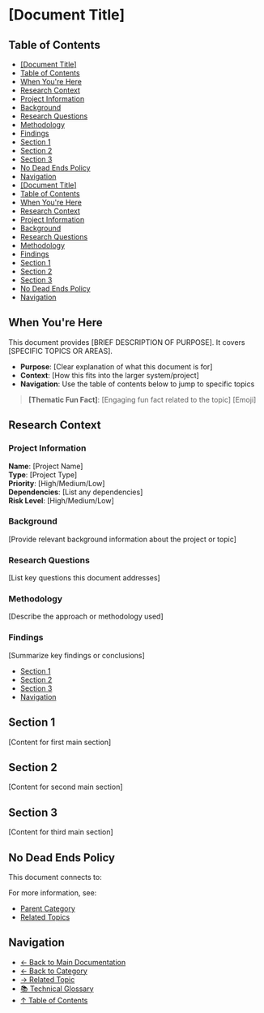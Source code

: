 # \[Document Title]

## Table of Contents

* [\[Document Title\]](#document-title)
* [Table of Contents](#table-of-contents)
* [When You're Here](#when-youre-here)
* [Research Context](#research-context)
* [Project Information](#project-information)
* [Background](#background)
* [Research Questions](#research-questions)
* [Methodology](#methodology)
* [Findings](#findings)
* [Section 1](#section-1)
* [Section 2](#section-2)
* [Section 3](#section-3)
* [No Dead Ends Policy](#no-dead-ends-policy)
* [Navigation](#navigation)
* [\[Document Title\]](#document-title)
* [Table of Contents](#table-of-contents)
* [When You're Here](#when-youre-here)
* [Research Context](#research-context)
* [Project Information](#project-information)
* [Background](#background)
* [Research Questions](#research-questions)
* [Methodology](#methodology)
* [Findings](#findings)
* [Section 1](#section-1)
* [Section 2](#section-2)
* [Section 3](#section-3)
* [No Dead Ends Policy](#no-dead-ends-policy)
* [Navigation](#navigation)

## When You're Here

This document provides \[BRIEF DESCRIPTION OF PURPOSE]. It covers \[SPECIFIC TOPICS OR AREAS].

* **Purpose**: \[Clear explanation of what this document is for]
* **Context**: \[How this fits into the larger system/project]
* **Navigation**: Use the table of contents below to jump to specific topics

> **\[Thematic Fun Fact]**: \[Engaging fun fact related to the topic] \[Emoji]

## Research Context

### Project Information

**Name**: \[Project Name]\
**Type**: \[Project Type]\
**Priority**: \[High/Medium/Low]\
**Dependencies**: \[List any dependencies]\
**Risk Level**: \[High/Medium/Low]

### Background

\[Provide relevant background information about the project or topic]

### Research Questions

\[List key questions this document addresses]

### Methodology

\[Describe the approach or methodology used]

### Findings

\[Summarize key findings or conclusions]

* [Section 1](#section-1)
* [Section 2](#section-2)
* [Section 3](#section-3)
* [Navigation](#navigation)

## Section 1

\[Content for first main section]

## Section 2

\[Content for second main section]

## Section 3

\[Content for third main section]

## No Dead Ends Policy

This document connects to:

For more information, see:

* [Parent Category](../../category/)
* [Related Topics](../related/)

## Navigation

* [← Back to Main Documentation](../README.md)
* [← Back to Category](../)
* [→ Related Topic](../related-topic/)
* [📚 Technical Glossary](../GLOSSARY.md)
* [↑ Table of Contents](#table-of-contents)
